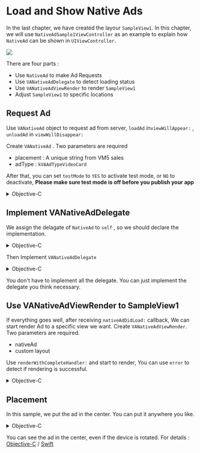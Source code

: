 # Load and Show Native Ads
In the last chapter, we have created the layour `SampleView1`. In this chapter, we will use `NativeAdSample1ViewController` as an example to 
explain how `NativeAd` can be shown in `UIViewController`.

![](https://s3-ap-northeast-1.amazonaws.com/daidoujiminecraft/Daidouji/NativeAd1.gif)

There are four parts :
 * Use `NativeAd` to make Ad Requests
 * Use `VANativeAdDelegate` to detect loading status
 * Use `VANativeAdViewRender` to render `SampleView1`
 * Adjust `SampleView1` to specific locations
 
## Request Ad
Use `VANativeAd` object to request ad from server,  `loadAd` in`viewWillAppear:` , `unloadAd` in `viewWillDisappear:`  

Create `VANativeAd` . Two parameters are required

 * placement : A unique string from VM5 sales 
 * adType : `kVAAdTypeVideoCard`
 
After that, you can set `testMode` to `YES` to activate test mode, or `NO` to deactivate, 
**Please make sure test mode is off before you publish your app**

<details>
<summary>Objective-C</summary>
```objc
- (void)viewDidLoad {
    [super viewDidLoad];

    // 建立NativeAd物件做為Render的Ad資料來源
    self.nativeAd = [[VANativeAd alloc] initWithPlacement:@"VMFiveAdNetwork_NativeAdSample1" adType:kVAAdTypeVideoCard];
    self.nativeAd.testMode = YES;
    self.nativeAd.apiKey = @"YOUR API KEY HERE";
    self.nativeAd.delegate = self;
}

- (void)viewWillAppear:(BOOL)animated {
    [super viewWillAppear:animated];
    [self.nativeAd loadAd];
}

- (void)viewWillDisappear:(BOOL)animated {
    [super viewWillDisappear:animated];
    [self.nativeAd unloadAd];
}
```
</details>

<details>
<summary>Swift</summary>
```swift
private let nativeAd = VANativeAd(placement: "VMFiveAdNetwork_NativeAdSample1", adType:kVAAdTypeVideoCard)
    
override func viewDidLoad() {
    super.viewDidLoad()

    // Create NativeAd as source of Render
    self.nativeAd.testMode = true
    self.nativeAd.apiKey = "YOUR API KEY HERE"
    self.nativeAd.delegate = self
}
    
override func viewWillAppear(animated: Bool) {
    super.viewWillAppear(animated)
    self.nativeAd.loadAd()
}
    
override func viewWillDisappear(animated: Bool) {
    super.viewWillDisappear(animated)
    self.nativeAd.unloadAd()
}
```
</details>

## Implement VANativeAdDelegate

We assign the delagate of `NativeAd` to `self` , so we should declare the implementation.

<details>
<summary>Objective-C</summary>
```objc
@interface NativeAdSample1ViewController : UIViewController <VANativeAdDelegate>

@end
```
</details>

<details>
<summary>Swift</summary>
```swift
extension NativeAdSample1ViewController: VANativeAdDelegate {
}
```
</details>

Then Implement `VANativeAdDelegate` 

<details>
<summary>Objective-C</summary>
```objc
#pragma mark - VANativeAdDelegate

// When ad creatives is loaded
- (void)nativeAdDidLoad:(VANativeAd *)nativeAd {
    NSLog(@"%s", sel_getName(_cmd));
}

// An error happened. Check the error or contact 
// VM5 personnel
- (void)nativeAd:(VANativeAd *)nativeAd didFailedWithError:(NSError *)error {
    NSLog(@"%s %@", sel_getName(_cmd), error);
}

// When the Ad is clicked 
- (void)nativeAdDidClick:(VANativeAd *)nativeAd {
    NSLog(@"%s", sel_getName(_cmd));
}

// After the Ad is clicked and back to app from landing page
- (void)nativeAdDidFinishHandlingClick:(VANativeAd *)nativeAd {
    NSLog(@"%s", sel_getName(_cmd));
}

// Valid Impression 
-(void)nativeAdBeImpressed:(VANativeAd *)nativeAd {
    NSLog(@"%s", sel_getName(_cmd));
}

// End of video
- (void)nativeAdDidFinishImpression:(VANativeAd *)nativeAd {
    NSLog(@"%s", sel_getName(_cmd));
}
```
</details>

<details>
<summary>Swift</summary>
```swift

// When ad creatives is loaded
func nativeAdDidLoad(nativeAd: VANativeAd) {
    print("\(#function)")
}
    
// An error happened. Check the error or contact 
// VM5 personnel
func nativeAd(nativeAd: VANativeAd, didFailedWithError error: NSError) {
    print("\(#function) \(error)")
}
    
// When the Ad is clicked 
func nativeAdDidClick(nativeAd: VANativeAd) {
    print("\(#function)")
}
    
// After the Ad is clicked and back to app from landing page
func nativeAdDidFinishHandlingClick(nativeAd: VANativeAd) {
    print("\(#function)")
}
    
// Valid impression
func nativeAdBeImpressed(nativeAd: VANativeAd) {
    print("\(#function)")
}
    
// Video End
func nativeAdDidFinishImpression(nativeAd: VANativeAd) {
    print("\(#function)")
}
```
</details>

You don't have to implement all the delegate. You can just implement the delegate you think necessary.

## Use VANativeAdViewRender to SampleView1

If everything goes well, after receiving  `nativeAdDidLoad:` callback, We can start render Ad to a specific view we want. 
Create `VANativeAdViewRender`. Two parameters are required.

 * nativeAd
 * custom layout
 
Use `renderWithCompleteHandler:` and start to render, You can use `error` to detect if rendering is successful.

<details>
<summary>Objective-C</summary>
```objc
VANativeAdViewRender *render = [[VANativeAdViewRender alloc] initWithNativeAd:nativeAd customizedAdViewClass:[SampleView1 class]];
        
[render renderWithCompleteHandler: ^(UIView<VANativeAdViewRenderProtocol> *view, NSError *error) {
    if (!error) {
        NSLog(@"Render did success");
    }
    else {
        NSLog(@"Render did fail With error : %@", error);
    }
}];
```
</details>

<details>
<summary>Swift</summary>
```swift
let render = VANativeAdViewRender(nativeAd: nativeAd, customizedAdViewClass: SampleView1.self)
render.renderWithCompleteHandler({ (view, error) in
    if let safeError = error {
        print("Render did fail With error : \(safeError)")
    }
    else if let safeView = view {
        print("Render did success")
    }
})
```
</details>

## Placement

In this sample, we put the ad in the center. You can put it anywhere you like.

<details>
<summary>Objective-C</summary>
```objc
VANativeAdViewRender *render = [[VANativeAdViewRender alloc] initWithNativeAd:nativeAd customizedAdViewClass:[SampleView1 class]];
        
__weak NativeAdSample1ViewController *weakSelf = self;
[render renderWithCompleteHandler: ^(UIView<VANativeAdViewRenderProtocol> *view, NSError *error) {
            
    if (!error) {
        [weakSelf.view addSubview:view];
                
        // autolayout settings, fixed seize, vertical/horizontal center
        view.translatesAutoresizingMaskIntoConstraints = NO;
        [view addConstraint:[NSLayoutConstraint constraintWithItem:view attribute:NSLayoutAttributeWidth relatedBy:NSLayoutRelationEqual toItem:nil attribute:NSLayoutAttributeNotAnAttribute multiplier:1.0f constant:CGRectGetWidth(view.bounds)]];
        [view addConstraint:[NSLayoutConstraint constraintWithItem:view attribute:NSLayoutAttributeHeight relatedBy:NSLayoutRelationEqual toItem:nil attribute:NSLayoutAttributeNotAnAttribute multiplier:1.0f constant:CGRectGetHeight(view.bounds)]];
                
        [weakSelf.view addConstraint:[NSLayoutConstraint constraintWithItem:view attribute:NSLayoutAttributeCenterX relatedBy:NSLayoutRelationEqual toItem:weakSelf.view attribute:NSLayoutAttributeCenterX multiplier:1.0f constant:0]];
        [weakSelf.view addConstraint:[NSLayoutConstraint constraintWithItem:view attribute:NSLayoutAttributeCenterY relatedBy:NSLayoutRelationEqual toItem:weakSelf.view attribute:NSLayoutAttributeCenterY multiplier:1.0f constant:0]];
       [weakSelf.view layoutIfNeeded];
                
        weakSelf.adView = view;
    }
    else {
        NSLog(@"Render did fail With error : %@", error);
    }
}];
```
</details>

<details>
<summary>Swift</summary>
```swift
let render = VANativeAdViewRender(nativeAd: nativeAd, customizedAdViewClass: SampleView1.self)
render.renderWithCompleteHandler({ [weak self] (view, error) in
    guard let safeSelf = self else {
        return
    }
                
    if let safeError = error {
        print("Render did fail With error : \(safeError)")
    }
    else if let safeView = view {
        safeSelf.view.addSubview(safeView)
                    
                // autolayout settings, fixed seize, vertical/horizontal center
        safeView.translatesAutoresizingMaskIntoConstraints = false
        safeView.addConstraint(NSLayoutConstraint(item: safeView, attribute: .Width, relatedBy: .Equal, toItem: nil, attribute: .NotAnAttribute, multiplier: 1.0, constant: CGRectGetWidth(safeView.bounds)))
        safeView.addConstraint(NSLayoutConstraint(item: safeView, attribute: .Height, relatedBy: .Equal, toItem: nil, attribute: .NotAnAttribute, multiplier: 1.0, constant: CGRectGetHeight(safeView.bounds)))
                    
        safeSelf.view.addConstraint(NSLayoutConstraint(item: safeView, attribute: .CenterX, relatedBy: .Equal, toItem: safeSelf.view, attribute: .CenterX, multiplier: 1.0, constant: 0))
        safeSelf.view.addConstraint(NSLayoutConstraint(item: safeView, attribute: .CenterY, relatedBy: .Equal, toItem: safeSelf.view, attribute: .CenterY, multiplier: 1.0, constant: 0))
        safeSelf.view.layoutIfNeeded()
                    
        safeSelf.adView = safeView
    }
})
```
</details>

You can see the ad in the center, even if the device is rotated. For details : [Objective-C](https://github.com/applauseadn/ios-sdk-demo/tree/master/ios-sdk-demo/ViewControllers/NativeAdSample1) / [Swift](https://github.com/applauseadn/ios-sdk-demo-swift/tree/master/ios-sdk-demo-swift/ViewControllers/NativeAdSample1)

